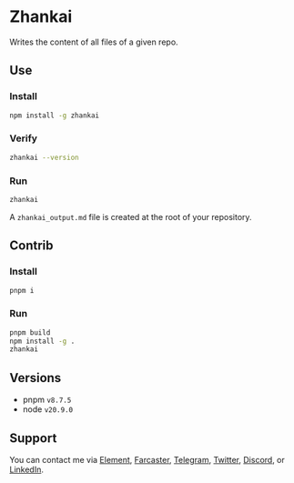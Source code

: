 # Zhankai

Writes the content of all files of a given repo. 

## Use

### Install

```bash
npm install -g zhankai
```

### Verify

```bash
zhankai --version
```

### Run

```bash
zhankai
```

A `zhankai_output.md` file is created at the root of your repository.

## Contrib

### Install

```bash
pnpm i
```

### Run

```bash
pnpm build
npm install -g .
zhankai
```

## Versions

- pnpm `v8.7.5`
- node `v20.9.0`

## Support

You can contact me via [Element](https://matrix.to/#/@julienbrg:matrix.org), [Farcaster](https://warpcast.com/julien-), [Telegram](https://t.me/julienbrg), [Twitter](https://twitter.com/julienbrg), [Discord](https://discordapp.com/users/julienbrg), or [LinkedIn](https://www.linkedin.com/in/julienberanger/).
